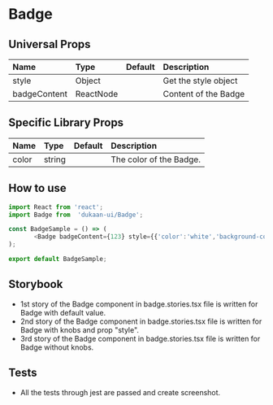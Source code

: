 # Badge

## Universal Props

| Name | Type | Default | Description |
|:-----|:-----|:--------|:------------|
| style | Object |  | Get the style object |
| badgeContent | ReactNode | | Content of the Badge |

## Specific Library Props

| Name | Type | Default | Description |
|:-----|:-----|:--------|:------------|
| color | string |  | The color of the Badge. |

## How to use

```JavaScript
import React from 'react';
import Badge from  'dukaan-ui/Badge';

const BadgeSample = () => (
       <Badge badgeContent={123} style={{'color':'white','background-color':'green'}}/>
);

export default BadgeSample;
```

## Storybook

- 1st story of the Badge component in badge.stories.tsx file is written for Badge with default value.
- 2nd story of the Badge component in badge.stories.tsx file is written for Badge with knobs and prop "style".
- 3rd story of the Badge component in badge.stories.tsx file is written for Badge without knobs.

## Tests

- All the tests through jest are passed and create screenshot.
